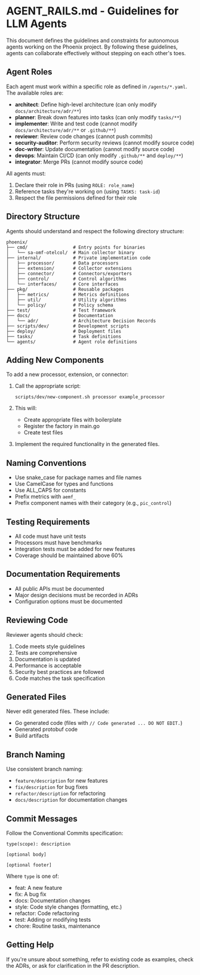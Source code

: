 # AGENT_RAILS.md - Guidelines for LLM Agents

This document defines the guidelines and constraints for autonomous agents working on the Phoenix project. By following these guidelines, agents can collaborate effectively without stepping on each other's toes.

## Agent Roles

Each agent must work within a specific role as defined in `/agents/*.yaml`. The available roles are:

- **architect**: Define high-level architecture (can only modify `docs/architecture/adr/**`)
- **planner**: Break down features into tasks (can only modify `tasks/**`)
- **implementer**: Write and test code (cannot modify `docs/architecture/adr/**` or `.github/**`)
- **reviewer**: Review code changes (cannot push commits)
- **security-auditor**: Perform security reviews (cannot modify source code)
- **doc-writer**: Update documentation (cannot modify source code)
- **devops**: Maintain CI/CD (can only modify `.github/**` and `deploy/**`)
- **integrator**: Merge PRs (cannot modify source code)

All agents must:
1. Declare their role in PRs (using `ROLE: role_name`)
2. Reference tasks they're working on (using `TASKS: task-id`)
3. Respect the file permissions defined for their role

## Directory Structure

Agents should understand and respect the following directory structure:

```
phoenix/
├── cmd/                 # Entry points for binaries
│   └── sa-omf-otelcol/  # Main collector binary
├── internal/            # Private implementation code
│   ├── processor/       # Data processors
│   ├── extension/       # Collector extensions
│   ├── connector/       # Connectors/exporters
│   ├── control/         # Control algorithms
│   └── interfaces/      # Core interfaces
├── pkg/                 # Reusable packages
│   ├── metrics/         # Metrics definitions
│   ├── util/            # Utility algorithms
│   └── policy/          # Policy schema
├── test/                # Test framework
├── docs/                # Documentation
│   └── adr/             # Architecture Decision Records
├── scripts/dev/         # Development scripts
├── deploy/              # Deployment files
├── tasks/               # Task definitions
└── agents/              # Agent role definitions
```

## Adding New Components

To add a new processor, extension, or connector:

1. Call the appropriate script: 
   ```
   scripts/dev/new-component.sh processor example_processor
   ```

2. This will:
   - Create appropriate files with boilerplate
   - Register the factory in main.go
   - Create test files

3. Implement the required functionality in the generated files.

## Naming Conventions

- Use snake_case for package names and file names
- Use CamelCase for types and functions
- Use ALL_CAPS for constants
- Prefix metrics with `aemf_`
- Prefix component names with their category (e.g., `pic_control`)

## Testing Requirements

- All code must have unit tests
- Processors must have benchmarks
- Integration tests must be added for new features
- Coverage should be maintained above 60%

## Documentation Requirements

- All public APIs must be documented
- Major design decisions must be recorded in ADRs
- Configuration options must be documented

## Reviewing Code

Reviewer agents should check:

1. Code meets style guidelines
2. Tests are comprehensive
3. Documentation is updated
4. Performance is acceptable
5. Security best practices are followed
6. Code matches the task specification

## Generated Files

Never edit generated files. These include:

- Go generated code (files with `// Code generated ... DO NOT EDIT.`)
- Generated protobuf code
- Build artifacts

## Branch Naming

Use consistent branch naming:

- `feature/description` for new features
- `fix/description` for bug fixes
- `refactor/description` for refactoring
- `docs/description` for documentation changes

## Commit Messages

Follow the Conventional Commits specification:

```
type(scope): description

[optional body]

[optional footer]
```

Where `type` is one of:
- feat: A new feature
- fix: A bug fix
- docs: Documentation changes
- style: Code style changes (formatting, etc.)
- refactor: Code refactoring
- test: Adding or modifying tests
- chore: Routine tasks, maintenance

## Getting Help

If you're unsure about something, refer to existing code as examples, check the ADRs, or ask for clarification in the PR description.
